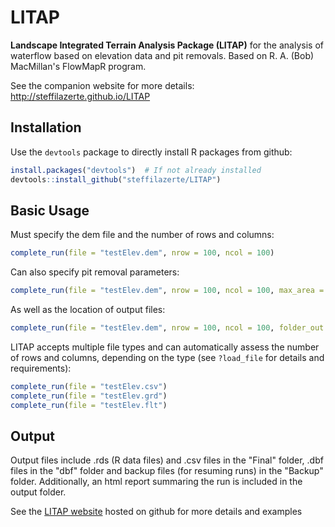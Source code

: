 LITAP
================

**Landscape Integrated Terrain Analysis Package (LITAP)** for the analysis of waterflow based on elevation data and pit removals. Based on R. A. (Bob) MacMillan's FlowMapR program.

See the companion website for more details: <http://steffilazerte.github.io/LITAP>

Installation
------------

Use the `devtools` package to directly install R packages from github:

``` r
install.packages("devtools")  # If not already installed
devtools::install_github("steffilazerte/LITAP")
```

Basic Usage
-----------

Must specify the dem file and the number of rows and columns:

``` r
complete_run(file = "testElev.dem", nrow = 100, ncol = 100)
```

Can also specify pit removal parameters:

``` r
complete_run(file = "testElev.dem", nrow = 100, ncol = 100, max_area = 5, max_depth = 0.2)
```

As well as the location of output files:

``` r
complete_run(file = "testElev.dem", nrow = 100, ncol = 100, folder_out = "./Output/")
```

LITAP accepts multiple file types and can automatically assess the number of rows and columns, depending on the type (see `?load_file` for details and requirements):

``` r
complete_run(file = "testElev.csv")
complete_run(file = "testElev.grd")
complete_run(file = "testElev.flt")
```

Output
------

Output files include .rds (R data files) and .csv files in the "Final" folder, .dbf files in the "dbf" folder and backup files (for resuming runs) in the "Backup" folder. Additionally, an html report summaring the run is included in the output folder.

See the [LITAP website](http://steffilazerte.github.io/LITAP/) hosted on github for more details and examples
